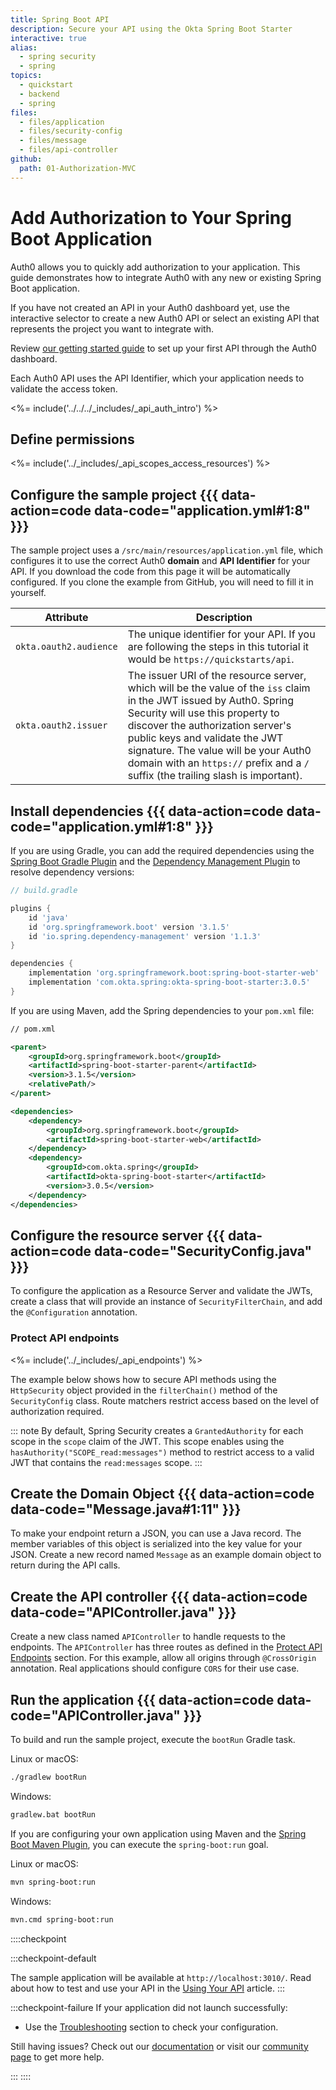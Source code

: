 ```yaml
---
title: Spring Boot API
description: Secure your API using the Okta Spring Boot Starter
interactive: true
alias:
  - spring security
  - spring
topics:
  - quickstart
  - backend
  - spring
files:
  - files/application
  - files/security-config
  - files/message
  - files/api-controller
github:
  path: 01-Authorization-MVC
---
```


# Add Authorization to Your Spring Boot Application

Auth0 allows you to quickly add authorization to your application. This guide demonstrates how to integrate Auth0 with any new or existing Spring Boot application.

If you have not created an API in your Auth0 dashboard yet, use the interactive selector to create a new Auth0 API or select an existing API that represents the project you want to integrate with.

Review <a href="get-started/auth0-overview/set-up-apis" target="_blank" rel="noreferrer">our getting started guide</a> to set up your first API through the Auth0 dashboard.

Each Auth0 API uses the API Identifier, which your application needs to validate the access token.

<%= include('../../../_includes/_api_auth_intro') %>

## Define permissions
<%= include('../_includes/_api_scopes_access_resources') %>

## Configure the sample project {{{ data-action=code data-code="application.yml#1:8" }}}

The sample project uses a `/src/main/resources/application.yml` file, which configures it to use the correct Auth0 **domain** and **API Identifier** for your API. If you download the code from this page it will be automatically configured. If you clone the example from GitHub, you will need to fill it in yourself.

| Attribute | Description|
| --- | --- |
| `okta.oauth2.audience` | The unique identifier for your API. If you are following the steps in this tutorial it would be `https://quickstarts/api`. |
| `okta.oauth2.issuer` | The issuer URI of the resource server, which will be the value of the `iss` claim in the JWT issued by Auth0. Spring Security will use this property to discover the authorization server's public keys and validate the JWT signature. The value will be your Auth0 domain with an `https://` prefix and a `/` suffix (the trailing slash is important). 

## Install dependencies {{{ data-action=code data-code="application.yml#1:8" }}}

If you are using Gradle, you can add the required dependencies using the <a href="https://docs.spring.io/spring-boot/docs/current/gradle-plugin/reference/html/" target="_blank" rel="noreferrer">Spring Boot Gradle Plugin</a> and the <a href="https://docs.spring.io/dependency-management-plugin/docs/current/reference/html/" target="_blank" rel="noreferrer">Dependency Management Plugin</a> to resolve dependency versions:

```groovy
// build.gradle

plugins {
    id 'java'
    id 'org.springframework.boot' version '3.1.5'
    id 'io.spring.dependency-management' version '1.1.3'
}

dependencies {
    implementation 'org.springframework.boot:spring-boot-starter-web'
    implementation 'com.okta.spring:okta-spring-boot-starter:3.0.5'
}
```

If you are using Maven, add the Spring dependencies to your `pom.xml` file:

```xml
// pom.xml

<parent>
    <groupId>org.springframework.boot</groupId>
    <artifactId>spring-boot-starter-parent</artifactId>
    <version>3.1.5</version>
    <relativePath/>
</parent>

<dependencies>
    <dependency>
        <groupId>org.springframework.boot</groupId>
        <artifactId>spring-boot-starter-web</artifactId>
    </dependency>
    <dependency>
        <groupId>com.okta.spring</groupId>
        <artifactId>okta-spring-boot-starter</artifactId>
        <version>3.0.5</version>
    </dependency>
</dependencies>
```


## Configure the resource server {{{ data-action=code data-code="SecurityConfig.java" }}}

To configure the application as a Resource Server and validate the JWTs, create a class that will provide an instance of `SecurityFilterChain`, and add the `@Configuration` annotation.

### Protect API endpoints

<%= include('../_includes/_api_endpoints') %>

The example below shows how to secure API methods using the `HttpSecurity` object provided in the `filterChain()` method of the `SecurityConfig` class. Route matchers restrict access based on the level of authorization required.

::: note
By default, Spring Security creates a `GrantedAuthority` for each scope in the `scope` claim of the JWT. This scope enables using the `hasAuthority("SCOPE_read:messages")` method to restrict access to a valid JWT that contains the `read:messages` scope.
:::

## Create the Domain Object {{{ data-action=code data-code="Message.java#1:11" }}}

To make your endpoint return a JSON, you can use a Java record. The member variables of this object is serialized into the key value for your JSON. Create a new record named `Message` as an example domain object to return during the API calls.

## Create the API controller {{{ data-action=code data-code="APIController.java" }}}

Create a new class named `APIController` to handle requests to the endpoints. The `APIController` has three routes as defined in the [Protect API Endpoints](/quickstart/backend/java-spring-security5/interactive/#configure-the-resource-server) section. For this example, allow all origins through `@CrossOrigin` annotation. Real applications should configure `CORS` for their use case.

## Run the application {{{ data-action=code data-code="APIController.java" }}}

To build and run the sample project, execute the `bootRun` Gradle task.

Linux or macOS:

```bash
./gradlew bootRun
```

Windows:

```bash
gradlew.bat bootRun
```

If you are configuring your own application using Maven and the <a href="https://docs.spring.io/spring-boot/docs/current/reference/html/build-tool-plugins-maven-plugin.html" target="_blank" rel="noreferrer">Spring Boot Maven Plugin</a>, you can execute the `spring-boot:run` goal.

Linux or macOS:

```bash
mvn spring-boot:run
```

Windows:

```bash
mvn.cmd spring-boot:run
```

::::checkpoint

:::checkpoint-default

The sample application will be available at `http://localhost:3010/`. Read about how to test and use your API in the <a href="/quickstart/backend/java-spring-security5/02-using" target="_blank" rel="noreferrer">Using Your API</a> article.
:::

:::checkpoint-failure
If your application did not launch successfully:
* Use the <a href="/quickstart/backend/java-spring-security5/03-troubleshooting" target="_blank" rel="noreferrer">Troubleshooting</a> section to check your configuration.

Still having issues? Check out our <a href="https://auth0.com/docs" target="_blank" rel="noreferrer">documentation</a> or visit our <a href="https://community.auth0.com" target="_blank" rel="noreferrer">community page</a> to get more help.

:::
::::
